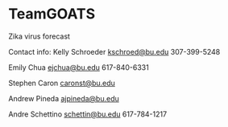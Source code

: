 # TeamGOATS
Zika virus forecast
 
Contact info:
Kelly Schroeder
kschroed@bu.edu
307-399-5248

Emily Chua
ejchua@bu.edu
617-840-6331

Stephen Caron
caronst@bu.edu

Andrew Pineda 
ajpineda@bu.edu

Andre Schettino
schettin@bu.edu
617-784-1217

